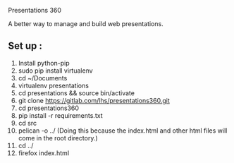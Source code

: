 Presentations 360

A better way to manage and build web presentations.

## Set up :

1. Install python-pip 
2. sudo pip install virtualenv
3. cd ~/Documents
4. virtualenv presentations
5. cd presentations && source bin/activate
6. git clone https://gitlab.com/lhs/presentations360.git
7. cd presentations360
8. pip install -r requirements.txt
9. cd src
10. pelican -o ../ (Doing this because the index.html and other html files will come in the root directory.)
11. cd ../
12. firefox index.html 
